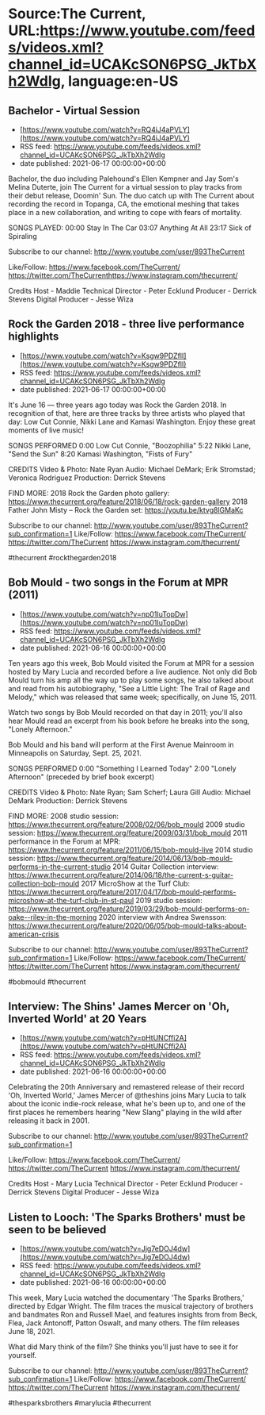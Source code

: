 # Source:The Current, URL:https://www.youtube.com/feeds/videos.xml?channel_id=UCAKcSON6PSG_JkTbXh2WdIg, language:en-US

## Bachelor - Virtual Session
 - [https://www.youtube.com/watch?v=RQ4iJ4aPVLY](https://www.youtube.com/watch?v=RQ4iJ4aPVLY)
 - RSS feed: https://www.youtube.com/feeds/videos.xml?channel_id=UCAKcSON6PSG_JkTbXh2WdIg
 - date published: 2021-06-17 00:00:00+00:00

Bachelor, the duo including Palehound's Ellen Kempner and Jay Som's Melina Duterte, join The Current for a virtual session to play tracks from their debut release, Doomin' Sun. The duo catch up with The Current about recording the record in Topanga, CA, the emotional meshing that takes place in a new collaboration, and writing to cope with fears of mortality.

SONGS PLAYED: 
00:00 Stay In The Car
03:07 Anything At All
23:17 Sick of Spiraling

Subscribe to our channel:
http://www.youtube.com/user/893TheCurrent

Like/Follow:
https://www.facebook.com/TheCurrent/​​​​
https://twitter.com/TheCurrent​​​​
https://www.instagram.com/thecurrent/​

Credits
Host - Maddie
Technical Director - Peter Ecklund
Producer - Derrick Stevens
Digital Producer - Jesse Wiza

## Rock the Garden 2018 - three live performance highlights
 - [https://www.youtube.com/watch?v=Ksgw9PDZflI](https://www.youtube.com/watch?v=Ksgw9PDZflI)
 - RSS feed: https://www.youtube.com/feeds/videos.xml?channel_id=UCAKcSON6PSG_JkTbXh2WdIg
 - date published: 2021-06-17 00:00:00+00:00

It's June 16 — three years ago today was Rock the Garden 2018. In recognition of that, here are three tracks by three artists who played that day: Low Cut Connie, Nikki Lane and Kamasi Washington. Enjoy these great moments of live music! 

SONGS PERFORMED
0:00 Low Cut Connie, "Boozophilia"
5:22 Nikki Lane, "Send the Sun"
8:20 Kamasi Washington, "Fists of Fury"

CREDITS
Video & Photo: Nate Ryan
Audio: Michael DeMark; Erik Stromstad; Veronica Rodriguez
Production: Derrick Stevens

FIND MORE:
2018 Rock the Garden photo gallery: https://www.thecurrent.org/feature/2018/06/18/rock-garden-gallery
2018 Father John Misty – Rock the Garden set:
https://youtu.be/ktvg8lGMaKc

Subscribe to our channel:
http://www.youtube.com/user/893TheCurrent?sub_confirmation=1
Like/Follow:
https://www.facebook.com/TheCurrent/
https://twitter.com/TheCurrent
https://www.instagram.com/thecurrent/

#thecurrent #rockthegarden2018

## Bob Mould - two songs in the Forum at MPR (2011)
 - [https://www.youtube.com/watch?v=np01IuTopDw](https://www.youtube.com/watch?v=np01IuTopDw)
 - RSS feed: https://www.youtube.com/feeds/videos.xml?channel_id=UCAKcSON6PSG_JkTbXh2WdIg
 - date published: 2021-06-16 00:00:00+00:00

Ten years ago this week, Bob Mould visited the Forum at MPR for a session hosted by Mary Lucia and recorded before a live audience. Not only did Bob Mould turn his amp all the way up to play some songs, he also talked about and read from his autobiography, "See a Little Light: The Trail of Rage and Melody," which was released that same week; specifically, on June 15, 2011.

Watch two songs by Bob Mould recorded on that day in 2011; you'll also hear Mould read an excerpt from his book before he breaks into the song, "Lonely Afternoon."

Bob Mould and his band will perform at the First Avenue Mainroom in Minneapolis on Saturday, Sept. 25, 2021.

SONGS PERFORMED
0:00 "Something I Learned Today"
2:00 "Lonely Afternoon" (preceded by brief book excerpt)

CREDITS
Video & Photo: Nate Ryan; Sam Scherf; Laura Gill
Audio: Michael DeMark
Production: Derrick Stevens

FIND MORE:
2008 studio session:
https://www.thecurrent.org/feature/2008/02/06/bob_mould
2009 studio session:
https://www.thecurrent.org/feature/2009/03/31/bob_mould
2011 performance in the Forum at MPR:
https://www.thecurrent.org/feature/2011/06/15/bob-mould-live
2014 studio session:
https://www.thecurrent.org/feature/2014/06/13/bob-mould-performs-in-the-current-studio
2014 Guitar Collection interview:
https://www.thecurrent.org/feature/2014/06/18/the-current-s-guitar-collection-bob-mould
2017 MicroShow at the Turf Club:
https://www.thecurrent.org/feature/2017/04/17/bob-mould-performs-microshow-at-the-turf-club-in-st-paul
2019 studio session:
https://www.thecurrent.org/feature/2019/03/29/bob-mould-performs-on-oake--riley-in-the-morning
2020 interview with Andrea Swensson:
https://www.thecurrent.org/feature/2020/06/05/bob-mould-talks-about-american-crisis

Subscribe to our channel:
http://www.youtube.com/user/893TheCurrent?sub_confirmation=1
Like/Follow:
https://www.facebook.com/TheCurrent/
https://twitter.com/TheCurrent
https://www.instagram.com/thecurrent/

#bobmould #thecurrent

## Interview: The Shins' James Mercer on 'Oh, Inverted World' at 20 Years
 - [https://www.youtube.com/watch?v=pHtUNCffi2A](https://www.youtube.com/watch?v=pHtUNCffi2A)
 - RSS feed: https://www.youtube.com/feeds/videos.xml?channel_id=UCAKcSON6PSG_JkTbXh2WdIg
 - date published: 2021-06-16 00:00:00+00:00

Celebrating the 20th Anniversary and remastered release of their record 'Oh, Inverted World,' James Mercer of @theshins  joins Mary Lucia to talk about the iconic indie-rock release, what he's been up to, and one of the first places  he remembers hearing "New Slang" playing in the wild after releasing it back in 2001.

Subscribe to our channel:
http://www.youtube.com/user/893TheCurrent?sub_confirmation=1

Like/Follow:
https://www.facebook.com/TheCurrent/
https://twitter.com/TheCurrent
https://www.instagram.com/thecurrent/

Credits
Host - Mary Lucia
Technical Director - Peter Ecklund
Producer - Derrick Stevens
Digital Producer - Jesse Wiza

## Listen to Looch: 'The Sparks Brothers' must be seen to be believed
 - [https://www.youtube.com/watch?v=Jjg7eDOJ4dw](https://www.youtube.com/watch?v=Jjg7eDOJ4dw)
 - RSS feed: https://www.youtube.com/feeds/videos.xml?channel_id=UCAKcSON6PSG_JkTbXh2WdIg
 - date published: 2021-06-16 00:00:00+00:00

This week, Mary Lucia watched the documentary 'The Sparks Brothers,' directed by Edgar Wright. The film traces the musical trajectory of brothers and bandmates Ron and Russell Mael, and features insights from from Beck, Flea, Jack Antonoff, Patton Oswalt, and many others. The film releases June 18, 2021.

What did Mary think of the film? She thinks you'll just have to see it for yourself. 

Subscribe to our channel:
http://www.youtube.com/user/893TheCurrent?sub_confirmation=1
Like/Follow:
https://www.facebook.com/TheCurrent/
https://twitter.com/TheCurrent
https://www.instagram.com/thecurrent/

#thesparksbrothers #marylucia #thecurrent

